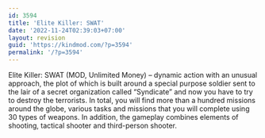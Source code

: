 ```yaml
---
id: 3594
title: 'Elite Killer: SWAT'
date: '2022-11-24T02:39:03+07:00'
layout: revision
guid: 'https://kindmod.com/?p=3594'
permalink: '/?p=3594'
---
```


Elite Killer: SWAT (MOD, Unlimited Money) – dynamic action with an unusual approach, the plot of which is built around a special purpose soldier sent to the lair of a secret organization called “Syndicate” and now you have to try to destroy the terrorists. In total, you will find more than a hundred missions around the globe, various tasks and missions that you will complete using 30 types of weapons. In addition, the gameplay combines elements of shooting, tactical shooter and third-person shooter.